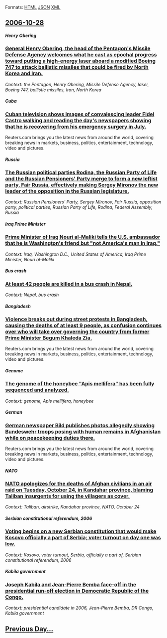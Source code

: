 
Formats: [HTML](2006/10/28/index.html)  [JSON](2006/10/28/index.json)  [XML](2006/10/28/index.xml)  

## [2006-10-28](/news/2006/10/28/index.md)

##### Henry Obering
### [ General Henry Obering, the head of the Pentagon's Missile Defense Agency welcomes what he cast as epochal progress toward putting a high-energy laser aboard a modified Boeing 747 to attack ballistic missiles that could be fired by North Korea and Iran. ](/news/2006/10/28/general-henry-obering-the-head-of-the-pentagon-s-missile-defense-agency-welcomes-what-he-cast-as-epochal-progress-toward-putting-a-high-en.md)
_Context: the Pentagon, Henry Obering, Missile Defense Agency, laser, Boeing 747, ballistic missiles, Iran, North Korea_

##### Cuba
### [ Cuban television shows images of convalescing leader Fidel Castro walking and reading the day's newspapers showing that he is recovering from his emergency surgery in July. ](/news/2006/10/28/cuban-television-shows-images-of-convalescing-leader-fidel-castro-walking-and-reading-the-day-s-newspapers-showing-that-he-is-recovering-fr.md)
Reuters.com brings you the latest news from around the world, covering breaking news in markets, business, politics, entertainment, technology, video and pictures.

##### Russia
### [ The Russian political parties Rodina, the Russian Party of Life and the Russian Pensioners' Party merge to form a new leftist party, Fair Russia, effectively making Sergey Mironov the new leader of the opposition in the Russian legislature. ](/news/2006/10/28/the-russian-political-parties-rodina-the-russian-party-of-life-and-the-russian-pensioners-party-merge-to-form-a-new-leftist-party-fair-r.md)
_Context: Russian Pensioners' Party, Sergey Mironov, Fair Russia, opposition party, political parties, Russian Party of Life, Rodina, Federal Assembly, Russia_

##### Iraq Prime Minister
### [ Prime Minister of Iraq Nouri al-Maliki tells the U.S. ambassador that he is Washington's friend but "not America's man in Iraq." ](/news/2006/10/28/prime-minister-of-iraq-nouri-al-maliki-tells-the-u-s-ambassador-that-he-is-washington-s-friend-but-not-america-s-man-in-iraq.md)
_Context: Iraq, Washington D.C., United States of America, Iraq Prime Minister, Nouri al-Maliki_

##### Bus crash
### [ At least 42 people are killed in a bus crash in Nepal. ](/news/2006/10/28/at-least-42-people-are-killed-in-a-bus-crash-in-nepal.md)
_Context: Nepal, bus crash_

##### Bangladesh
### [ Violence breaks out during street protests in Bangladesh, causing the deaths of at least 9 people, as confusion continues over who will take over governing the country from former Prime Minister Begum Khaleda Zia. ](/news/2006/10/28/violence-breaks-out-during-street-protests-in-bangladesh-causing-the-deaths-of-at-least-9-people-as-confusion-continues-over-who-will-tak.md)
Reuters.com brings you the latest news from around the world, covering breaking news in markets, business, politics, entertainment, technology, video and pictures.

##### Genome
### [ The genome of the honeybee "Apis mellifera" has been fully sequenced and analyzed. ](/news/2006/10/28/the-genome-of-the-honeybee-apis-mellifera-has-been-fully-sequenced-and-analyzed.md)
_Context: genome, Apis mellifera, honeybee_

##### German
### [ German newspaper Bild publishes photos allegedly showing Bundeswehr troops posing with human remains in Afghanistan while on peacekeeping duties there. ](/news/2006/10/28/german-newspaper-bild-publishes-photos-allegedly-showing-bundeswehr-troops-posing-with-human-remains-in-afghanistan-while-on-peacekeeping-d.md)
Reuters.com brings you the latest news from around the world, covering breaking news in markets, business, politics, entertainment, technology, video and pictures.

##### NATO
### [ NATO apologizes for the deaths of Afghan civilians in an air raid on Tuesday, October 24, in Kandahar province, blaming Taliban insurgents for using the villagers as cover. ](/news/2006/10/28/nato-apologizes-for-the-deaths-of-afghan-civilians-in-an-air-raid-on-tuesday-october-24-in-kandahar-province-blaming-taliban-insurgents.md)
_Context: Taliban, airstrike, Kandahar province, NATO, October 24_

##### Serbian constitutional referendum, 2006
### [ Voting begins on a new Serbian constitution that would make Kosovo officially a part of Serbia; voter turnout on day one was low. ](/news/2006/10/28/voting-begins-on-a-new-serbian-constitution-that-would-make-kosovo-officially-a-part-of-serbia-voter-turnout-on-day-one-was-low.md)
_Context: Kosovo, voter turnout, Serbia, officially a part of, Serbian constitutional referendum, 2006_

##### Kabila government
### [ Joseph Kabila and Jean-Pierre Bemba face-off in the presidential run-off election in Democratic Republic of the Congo. ](/news/2006/10/28/joseph-kabila-and-jean-pierre-bemba-face-off-in-the-presidential-run-off-election-in-democratic-republic-of-the-congo.md)
_Context: presidential candidate in 2006, Jean-Pierre Bemba, DR Congo, Kabila government_

## [Previous Day...](/news/2006/10/27/index.md)

